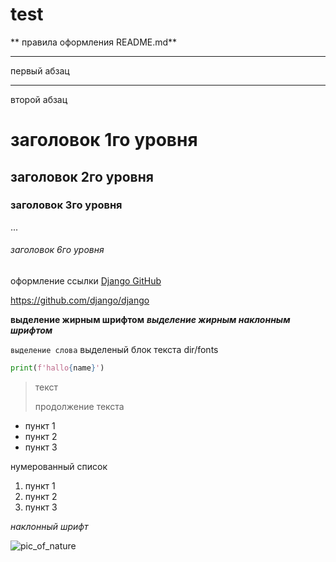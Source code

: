 # test
<GITHUB>

** правила оформления README.md**
</GITHUB>

***
первый абзац

---

второй абзац

# заголовок 1го уровня
## заголовок 2го уровня
### заголовок 3го уровня
...
###### заголовок 6го уровня

оформление ссылки [Django GitHub](https://github.com/django/django)

<https://github.com/django/django>

**выделение жирным шрифтом**
***выделение жирным наклонным шрифтом***


`выделение слова`
    выделеный блок 
    текста
    dir/fonts

```python
print(f'hallo{name}')
```


> текст
> 
> продолжение текста
* пункт 1
* пункт 2
* пункт 3

нумерованный список

1. пункт 1
2. пункт 2
3. пункт 3

_наклонный_ _шрифт_


![pic_of_nature](https://belradio.net/wp-content/uploads/2019/10/vspjb8cc5wxheixgc52g-46yjfo.jpg)


